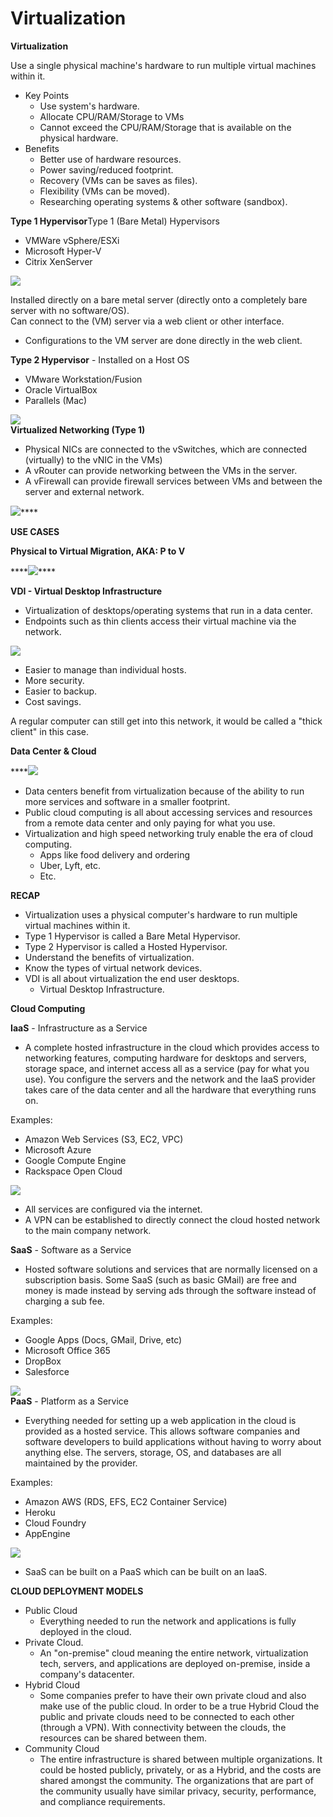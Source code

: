 # Virtualization

**Virtualization**

Use a single physical machine's hardware to run multiple virtual machines within it.

* Key Points
  * Use system's hardware.
  * Allocate CPU/RAM/Storage to VMs
  * Cannot exceed the CPU/RAM/Storage that is available on the physical hardware.
* Benefits
  * Better use of hardware resources.
  * Power saving/reduced footprint.
  * Recovery \(VMs can be saves as files\).
  * Flexibility \(VMs can be moved\).
  * Researching operating systems & other software \(sandbox\).

  
**Type 1 Hypervisor**Type 1 \(Bare Metal\) Hypervisors

* VMWare vSphere/ESXi
* Microsoft Hyper-V
* Citrix XenServer

![](https://www.evernote.com/shard/s342/res/305742fc-be78-8534-1cd9-5e4a789d1241)

Installed directly on a bare metal server \(directly onto a completely bare server with no software/OS\).  
Can connect to the \(VM\) server via a web client or other interface.

* Configurations to the VM server are done directly in the web client.

  
**Type 2 Hypervisor** - Installed on a Host OS

* VMware Workstation/Fusion
* Oracle VirtualBox
* Parallels \(Mac\)

![](https://www.evernote.com/shard/s342/res/a2f1e5dd-f8f0-072f-bf30-984780d08669)  
**Virtualized Networking \(Type 1\)**

* Physical NICs are connected to the vSwitches, which are connected \(virtually\) to the vNIC in the VMs\)
* A vRouter can provide networking between the VMs in the server.
* A vFirewall can provide firewall services between VMs and between the server and external network.

![](https://www.evernote.com/shard/s342/res/e897f8e8-ef13-82a1-e7f1-42fb24d06e0b)\*\*\*\*

**USE CASES**

**Physical to Virtual Migration, AKA: P to V**

\*\*\*\*![](https://www.evernote.com/shard/s342/res/ce401860-0b8b-561f-23d9-35e6b9ccd5b5)\*\*\*\*

**VDI - Virtual Desktop Infrastructure**

* Virtualization of desktops/operating systems that run in a data center.
* Endpoints such as thin clients access their virtual machine via the network.

![](https://www.evernote.com/shard/s342/res/02f4a46e-809b-9254-1394-63353ce9d574)

* Easier to manage than individual hosts.
* More security.
* Easier to backup.
* Cost savings.

A regular computer can still get into this network, it would be called a "thick client" in this case.

  
**Data Center & Cloud**

\*\*\*\*![](https://www.evernote.com/shard/s342/res/c470b5da-fc4e-2996-c178-53966a8de6b0)

* Data centers benefit from virtualization because of the ability to run more services and software in a smaller footprint.
* Public cloud computing is all about accessing services and resources from a remote data center and only paying for what you use.
* Virtualization and high speed networking truly enable the era of cloud computing.
  * Apps like food delivery and ordering
  * Uber, Lyft, etc.
  * Etc.

  
**RECAP**  


* Virtualization uses a physical computer's hardware to run multiple virtual machines within it.
* Type 1 Hypervisor is called a Bare Metal Hypervisor.
* Type 2 Hypervisor is called a Hosted Hypervisor.
* Understand the benefits of virtualization.
* Know the types of virtual network devices.
* VDI is all about virtualization the end user desktops.
  * Virtual Desktop Infrastructure.

**Cloud Computing**

**IaaS** - Infrastructure as a Service

* A complete hosted infrastructure in the cloud which provides access to networking features, computing hardware for desktops and servers, storage space, and internet access all as a service \(pay for what you use\). You configure the servers and the network and the IaaS provider takes care of the data center and all the hardware that everything runs on.

Examples:

* Amazon Web Services \(S3, EC2, VPC\)
* Microsoft Azure
* Google Compute Engine
* Rackspace Open Cloud

![](https://www.evernote.com/shard/s342/res/b6812a74-27e2-ba8c-b798-4178757c12c3)

* All services are configured via the internet.
* A VPN can be established to directly connect the cloud hosted network to the main company network.

  
**SaaS** - Software as a Service

* Hosted software solutions and services that are normally licensed on a subscription basis. Some SaaS \(such as basic GMail\) are free and money is made instead by serving ads through the software instead of charging a sub fee.

Examples:

* Google Apps \(Docs, GMail, Drive, etc\)
* Microsoft Office 365
* DropBox
* Salesforce

![](https://www.evernote.com/shard/s342/res/abef41ec-a3af-1a07-a177-e64551395cd9)  
**PaaS** - Platform as a Service

* Everything needed for setting up a web application in the cloud is provided as a hosted service. This allows software companies and software developers to build applications without having to worry about anything else. The servers, storage, OS, and databases are all maintained by the provider.

Examples:

* Amazon AWS \(RDS, EFS, EC2 Container Service\)
* Heroku
* Cloud Foundry
* AppEngine

![](https://www.evernote.com/shard/s342/res/ebcf689f-a57c-2dd1-1dbd-544c7445bd0d)

* SaaS can be built on a PaaS which can be built on an IaaS.

  
**CLOUD DEPLOYMENT MODELS**  


* Public Cloud
  * Everything needed to run the network and applications is fully deployed in the cloud.
* Private Cloud.
  * An "on-premise" cloud meaning the entire network, virtualization tech, servers, and applications are deployed on-premise, inside a company's datacenter.
* Hybrid Cloud
  * Some companies prefer to have their own private cloud and also make use of the public cloud. In order to be a true Hybrid Cloud the public and private clouds need to be connected to each other \(through a VPN\). With connectivity between the clouds, the resources can be shared between them.
* Community Cloud
  * The entire infrastructure is shared between multiple organizations. It could be hosted publicly, privately, or as a Hybrid, and the costs are shared amongst the community. The organizations that are part of the community usually have similar privacy, security, performance, and compliance requirements.

